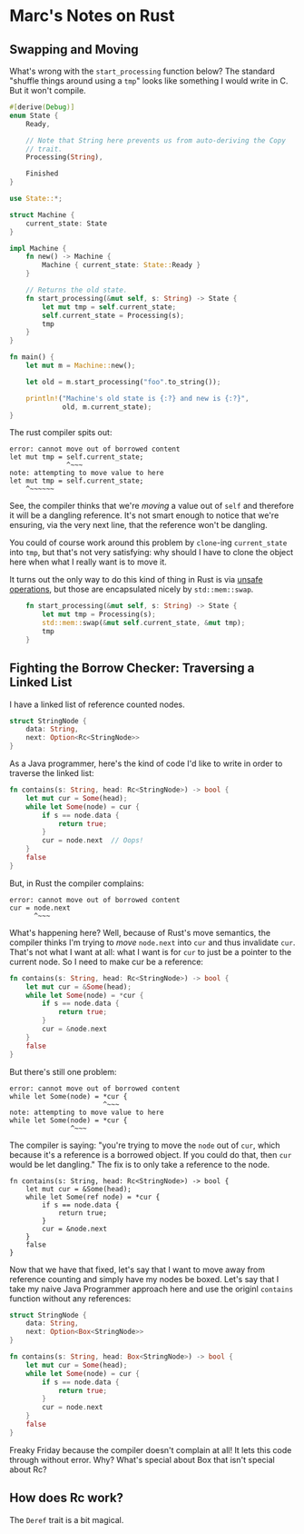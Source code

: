 

# Marc's Notes on Rust

## Swapping and Moving

What's wrong with the `start_processing` function below?  The standard
"shuffle things around using a `tmp`" looks like something I would write
in C.  But it won't compile.

```rust
#[derive(Debug)]
enum State {
    Ready,

    // Note that String here prevents us from auto-deriving the Copy
    // trait.
    Processing(String),

    Finished
}

use State::*;

struct Machine {
    current_state: State
}

impl Machine {
    fn new() -> Machine {
        Machine { current_state: State::Ready }
    }

    // Returns the old state.
    fn start_processing(&mut self, s: String) -> State {
        let mut tmp = self.current_state;
        self.current_state = Processing(s);
        tmp
    }
}

fn main() {
    let mut m = Machine::new();

    let old = m.start_processing("foo".to_string());

    println!("Machine's old state is {:?} and new is {:?}",
             old, m.current_state);
}
```

The rust compiler spits out:

```
error: cannot move out of borrowed content
let mut tmp = self.current_state;
              ^~~~
note: attempting to move value to here
let mut tmp = self.current_state;
    ^~~~~~~
```

See, the compiler thinks that we're *moving* a value out of `self` and
therefore it will be a dangling reference.  It's not smart enough to
notice that we're ensuring, via the very next line, that the reference
won't be dangling.

You could of course work around this problem by `clone`-ing
`current_state` into `tmp`, but that's not very satisfying: why should
I have to clone the object here when what I really want is to move it.

It turns out the only way to do this kind of thing in Rust is via
[unsafe operations][swap], but those are encapsulated nicely by `std::mem::swap`.

```rust
    fn start_processing(&mut self, s: String) -> State {
        let mut tmp = Processing(s);
        std::mem::swap(&mut self.current_state, &mut tmp);
        tmp
    }
```

[swap]: https://doc.rust-lang.org/src/core/mem.rs.html#294-308

## Fighting the Borrow Checker: Traversing a Linked List

I have a linked list of reference counted nodes.

```rust
struct StringNode {
    data: String,
    next: Option<Rc<StringNode>>
}
```

As a Java programmer, here's the kind of code I'd like to write in
order to traverse the linked list:

```rust
fn contains(s: String, head: Rc<StringNode>) -> bool {
    let mut cur = Some(head);
    while let Some(node) = cur {
        if s == node.data {
            return true;
        }
        cur = node.next  // Oops!
    }
    false
}
```

But, in Rust the compiler complains:

```
error: cannot move out of borrowed content
cur = node.next
      ^~~~
```

What's happening here?  Well, because of Rust's move semantics, the
compiler thinks I'm trying to *move* `node.next` into `cur` and
thus invalidate `cur`.  That's not what I want at all: what I want is for
`cur` to just be a pointer to the current node.  So I need to make cur
be a reference:

```rust
fn contains(s: String, head: Rc<StringNode>) -> bool {
    let mut cur = &Some(head);
    while let Some(node) = *cur {
        if s == node.data {
            return true;
        }
        cur = &node.next
    }
    false
}
```

But there's still one problem:

```
error: cannot move out of borrowed content
while let Some(node) = *cur {
                       ^~~~
note: attempting to move value to here
while let Some(node) = *cur {
               ^~~~
```

The compiler is saying: "you're trying to move the `node` out of `cur`,
which because it's a reference is a borrowed object.  If you could do
that, then `cur` would be let dangling."  The fix is to only take a
reference to the node.

```
fn contains(s: String, head: Rc<StringNode>) -> bool {
    let mut cur = &Some(head);
    while let Some(ref node) = *cur {
        if s == node.data {
            return true;
        }
        cur = &node.next
    }
    false
}
```

Now that we have that fixed, let's say that I want to move away from
reference counting and simply have my nodes be boxed.  Let's say that
I take my naive Java Programmer approach here and use the originl
`contains` function without any references:

```rust
struct StringNode {
    data: String,
    next: Option<Box<StringNode>>
}

fn contains(s: String, head: Box<StringNode>) -> bool {
    let mut cur = Some(head);
    while let Some(node) = cur {
        if s == node.data {
            return true;
        }
        cur = node.next
    }
    false
}
```

Freaky Friday because the compiler doesn't complain at all!  It lets
this code through without error.  Why?  What's special about Box that
isn't special about Rc?


## How does Rc<T> work?

The `Deref` trait is a bit magical.

```rust

```

